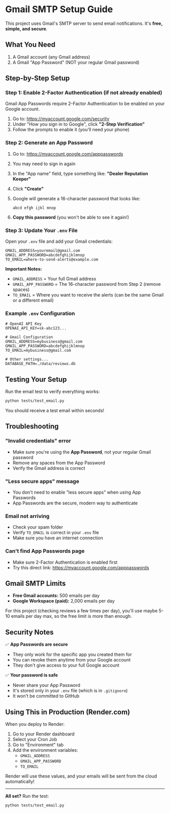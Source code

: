 # Gmail SMTP Setup Guide

This project uses Gmail's SMTP server to send email notifications. It's **free, simple, and secure**.

## What You Need

1. A Gmail account (any Gmail address)
2. A Gmail "App Password" (NOT your regular Gmail password)

## Step-by-Step Setup

### Step 1: Enable 2-Factor Authentication (if not already enabled)

Gmail App Passwords require 2-Factor Authentication to be enabled on your Google account.

1. Go to: https://myaccount.google.com/security
2. Under "How you sign in to Google", click **"2-Step Verification"**
3. Follow the prompts to enable it (you'll need your phone)

### Step 2: Generate an App Password

1. Go to: https://myaccount.google.com/apppasswords
   
2. You may need to sign in again

3. In the "App name" field, type something like: **"Dealer Reputation Keeper"**

4. Click **"Create"**

5. Google will generate a 16-character password that looks like:
   ```
   abcd efgh ijkl mnop
   ```

6. **Copy this password** (you won't be able to see it again!)

### Step 3: Update Your `.env` File

Open your `.env` file and add your Gmail credentials:

```env
GMAIL_ADDRESS=youremail@gmail.com
GMAIL_APP_PASSWORD=abcdefghijklmnop
TO_EMAIL=where-to-send-alerts@example.com
```

**Important Notes:**
- `GMAIL_ADDRESS` = Your full Gmail address
- `GMAIL_APP_PASSWORD` = The 16-character password from Step 2 (remove spaces)
- `TO_EMAIL` = Where you want to receive the alerts (can be the same Gmail or a different email)

### Example `.env` Configuration

```env
# OpenAI API Key
OPENAI_API_KEY=sk-abc123...

# Gmail Configuration
GMAIL_ADDRESS=mybusiness@gmail.com
GMAIL_APP_PASSWORD=abcdefghijklmnop
TO_EMAIL=mybusiness@gmail.com

# Other settings...
DATABASE_PATH=./data/reviews.db
```

## Testing Your Setup

Run the email test to verify everything works:

```bash
python tests/test_email.py
```

You should receive a test email within seconds!

## Troubleshooting

### "Invalid credentials" error
- Make sure you're using the **App Password**, not your regular Gmail password
- Remove any spaces from the App Password
- Verify the Gmail address is correct

### "Less secure apps" message
- You don't need to enable "less secure apps" when using App Passwords
- App Passwords are the secure, modern way to authenticate

### Email not arriving
- Check your spam folder
- Verify `TO_EMAIL` is correct in your `.env` file
- Make sure you have an internet connection

### Can't find App Passwords page
- Make sure 2-Factor Authentication is enabled first
- Try this direct link: https://myaccount.google.com/apppasswords

## Gmail SMTP Limits

- **Free Gmail accounts:** 500 emails per day
- **Google Workspace (paid):** 2,000 emails per day

For this project (checking reviews a few times per day), you'll use maybe 5-10 emails per day max, so the free limit is more than enough.

## Security Notes

✅ **App Passwords are secure**
- They only work for the specific app you created them for
- You can revoke them anytime from your Google account
- They don't give access to your full Google account

✅ **Your password is safe**
- Never share your App Password
- It's stored only in your `.env` file (which is in `.gitignore`)
- It won't be committed to GitHub

## Using This in Production (Render.com)

When you deploy to Render:

1. Go to your Render dashboard
2. Select your Cron Job
3. Go to "Environment" tab
4. Add the environment variables:
   - `GMAIL_ADDRESS`
   - `GMAIL_APP_PASSWORD`
   - `TO_EMAIL`

Render will use these values, and your emails will be sent from the cloud automatically!

---

**All set?** Run the test:

```bash
python tests/test_email.py
```
